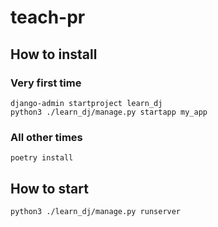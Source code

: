 # teach-pr

## How to install
### Very first time
```shell
django-admin startproject learn_dj
python3 ./learn_dj/manage.py startapp my_app
```

### All other times
```shell
poetry install
```

## How to start
```shell
python3 ./learn_dj/manage.py runserver
```
